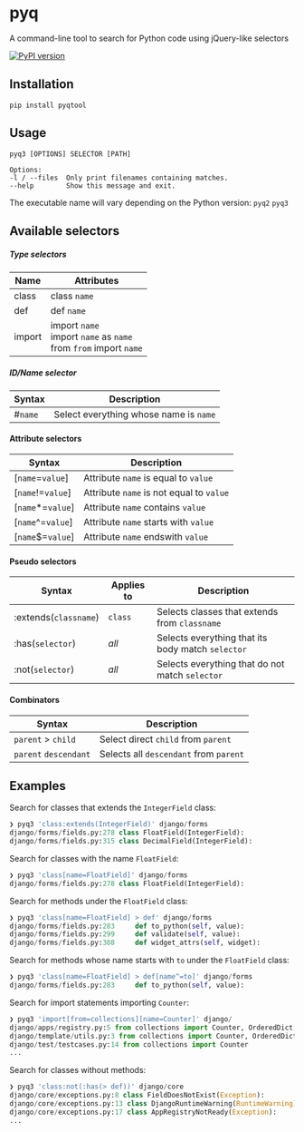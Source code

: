 # pyq

A command-line tool to search for Python code using jQuery-like selectors

[![PyPI version](https://badge.fury.io/py/pyqtool.svg)](https://badge.fury.io/py/pyqtool)


## Installation

    pip install pyqtool


## Usage

    pyq3 [OPTIONS] SELECTOR [PATH]

    Options:
    -l / --files  Only print filenames containing matches.
    --help        Show this message and exit.

The executable name will vary depending on the Python version: `pyq2` `pyq3`


## Available selectors

##### Type selectors

| Name   | Attributes                                                                |
| ------ | ------------------------------------------------------------------------- |
| class  | class `name`                                                              |
| def    | def `name`                                                                |
| import | import `name`<br>import `name` as `name`<br>from `from` import `name`     |

##### ID/Name selector

| Syntax   | Description                              |
| -------- | ---------------------------------------- |
| #`name`  | Select everything whose name is `name`   |


#### Attribute selectors

| Syntax            | Description                                |
| ----------------- | ------------------------------------------ |
| [`name`=`value`]  | Attribute `name` is equal to `value`       |
| [`name`!=`value`] | Attribute `name` is not equal to `value`   |
| [`name`*=`value`] | Attribute `name` contains `value`          |
| [`name`^=`value`] | Attribute `name` starts with `value`       |
| [`name`$=`value`] | Attribute `name` endswith `value`          |


#### Pseudo selectors

| Syntax                | Applies to        | Description                                        |
| --------------------- | ----------------- | -------------------------------------------------- |
| :extends(`classname`) | `class`           | Selects classes that extends from `classname`      |
| :has(`selector`)      | _all_             | Selects everything that its body match `selector`  |
| :not(`selector`)      | _all_             | Selects everything that do not match `selector`    |

#### Combinators

| Syntax                | Description                            |
| --------------------- | -------------------------------------- |
| `parent` > `child`    | Select direct `child` from `parent`    |
| `parent` `descendant` | Selects all `descendant` from `parent` |


## Examples

Search for classes that extends the `IntegerField` class:

```python
❯ pyq3 'class:extends(IntegerField)' django/forms
django/forms/fields.py:278 class FloatField(IntegerField):
django/forms/fields.py:315 class DecimalField(IntegerField):
```

Search for classes with the name `FloatField`:

```python
❯ pyq3 'class[name=FloatField]' django/forms
django/forms/fields.py:278 class FloatField(IntegerField):
```

Search for methods under the `FloatField` class:

```python
❯ pyq3 'class[name=FloatField] > def' django/forms
django/forms/fields.py:283     def to_python(self, value):
django/forms/fields.py:299     def validate(self, value):
django/forms/fields.py:308     def widget_attrs(self, widget):
```

Search for methods whose name starts with `to` under the `FloatField` class:

```python
❯ pyq3 'class[name=FloatField] > def[name^=to]' django/forms
django/forms/fields.py:283     def to_python(self, value):
```

Search for import statements importing `Counter`:

```python
❯ pyq3 'import[from=collections][name=Counter]' django/
django/apps/registry.py:5 from collections import Counter, OrderedDict, defaultdict
django/template/utils.py:3 from collections import Counter, OrderedDict
django/test/testcases.py:14 from collections import Counter
...
```

Search for classes without methods:

```python
❯ pyq3 'class:not(:has(> def))' django/core
django/core/exceptions.py:8 class FieldDoesNotExist(Exception):
django/core/exceptions.py:13 class DjangoRuntimeWarning(RuntimeWarning):
django/core/exceptions.py:17 class AppRegistryNotReady(Exception):
...
```
